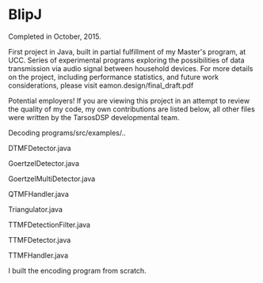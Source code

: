 # BlipJ

Completed in October, 2015.

First project in Java, built in partial fulfillment of my Master's program, at UCC. Series of experimental programs exploring the possibilities of data transmission via audio signal between household devices. For more details on the project, including performance statistics, and future work considerations, please visit eamon.design/final_draft.pdf

Potential employers! If you are viewing this project in an attempt to review the quality of my code, my own contributions are listed below, all other files were written by the TarsosDSP developmental team.

Decoding programs/src/examples/..

DTMFDetector.java

GoertzelDetector.java

GoertzelMultiDetector.java 

QTMFHandler.java 

Triangulator.java

TTMFDetectionFilter.java 

TTMFDetector.java 

TTMFHandler.java 

I built the encoding program from scratch.


